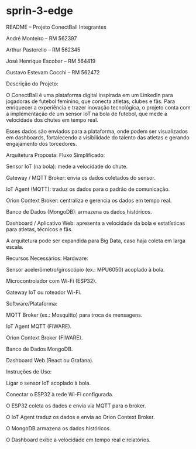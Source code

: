 # sprin-3-edge

README – Projeto ConectBall
 Integrantes

André Monteiro – RM 562397

Arthur Pastorello – RM 562345

José Henrique Escobar – RM 564419

Gustavo Estevam Cocchi – RM 562472


 
 
 Descrição do Projeto:

O ConectBall é uma plataforma digital inspirada em um LinkedIn para jogadoras de futebol feminino, que conecta atletas, clubes e fãs.
Para enriquecer a experiência e trazer inovação tecnológica, o projeto conta com a implementação de um sensor IoT na bola de futebol, que mede a velocidade dos chutes em tempo real.

Esses dados são enviados para a plataforma, onde podem ser visualizados em dashboards, fortalecendo a visibilidade do talento das atletas e gerando engajamento dos torcedores.

Arquitetura Proposta:
Fluxo Simplificado:

Sensor IoT (na bola): mede a velocidade do chute.

Gateway / MQTT Broker: envia os dados coletados do sensor.

IoT Agent (MQTT): traduz os dados para o padrão de comunicação.

Orion Context Broker: centraliza e gerencia os dados em tempo real.

Banco de Dados (MongoDB): armazena os dados históricos.

Dashboard / Aplicativo Web: apresenta a velocidade da bola e estatísticas para atletas, técnicos e fãs.

 A arquitetura pode ser expandida para Big Data, caso haja coleta em larga escala.


 

 
Recursos Necessários:
Hardware:

Sensor acelerômetro/giroscópio (ex.: MPU6050) acoplado à bola.

Microcontrolador com Wi-Fi (ESP32).

Gateway IoT ou roteador Wi-Fi.

Software/Plataforma:

MQTT Broker (ex.: Mosquitto) para troca de mensagens.

IoT Agent MQTT (FIWARE).

Orion Context Broker (FIWARE).

Banco de Dados MongoDB.

Dashboard Web (React ou Grafana).
 
  
  
  
Instruções de Uso:

Ligar o sensor IoT acoplado à bola.

Conectar o ESP32 à rede Wi-Fi configurada.

O ESP32 coleta os dados e envia via MQTT para o broker.

O IoT Agent traduz os dados e envia ao Orion Context Broker.

O MongoDB armazena os dados históricos.

O Dashboard exibe a velocidade em tempo real e relatórios.









